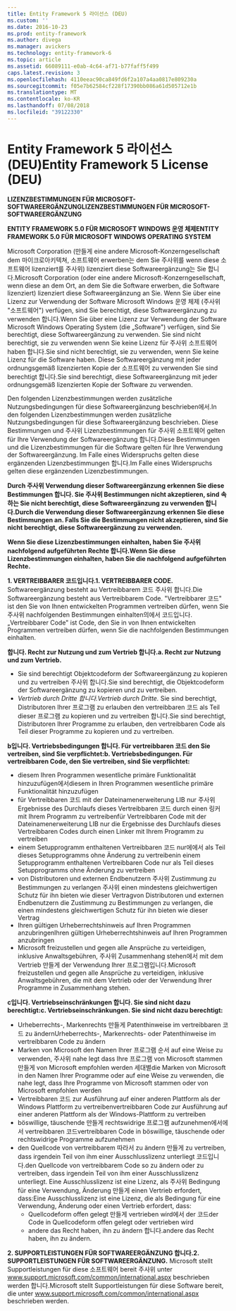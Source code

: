 ```yaml
---
title: Entity Framework 5 라이선스 (DEU)
ms.custom: ''
ms.date: 2016-10-23
ms.prod: entity-framework
ms.author: divega
ms.manager: avickers
ms.technology: entity-framework-6
ms.topic: article
ms.assetid: 66089111-e0ab-4c64-af71-b77faff5f499
caps.latest.revision: 3
ms.openlocfilehash: 4110eeac90ca849fd6f2a107a4aa0817e809230a
ms.sourcegitcommit: f05e7b62584cf228f17390bb086a61d505712e1b
ms.translationtype: MT
ms.contentlocale: ko-KR
ms.lasthandoff: 07/08/2018
ms.locfileid: "39122330"
---
```

# <a name="entity-framework-5-license-deu"></a><span data-ttu-id="0a4ac-102">Entity Framework 5 라이선스 (DEU)</span><span class="sxs-lookup"><span data-stu-id="0a4ac-102">Entity Framework 5 License (DEU)</span></span>
<span data-ttu-id="0a4ac-103">**LIZENZBESTIMMUNGEN FÜR MICROSOFT-SOFTWAREERGÄNZUNG**</span><span class="sxs-lookup"><span data-stu-id="0a4ac-103">**LIZENZBESTIMMUNGEN FÜR MICROSOFT-SOFTWAREERGÄNZUNG**</span></span>

<span data-ttu-id="0a4ac-104">**ENTITY FRAMEWORK 5.0 FÜR MICROSOFT WINDOWS 운영 체제**</span><span class="sxs-lookup"><span data-stu-id="0a4ac-104">**ENTITY FRAMEWORK 5.0 FÜR MICROSOFT WINDOWS OPERATING SYSTEM**</span></span>

<span data-ttu-id="0a4ac-105">Microsoft Corporation (만들게 eine andere Microsoft-Konzerngesellschaft dem 마이크로아키텍쳐, 소프트웨어 erwerben는 dem Sie 주사위를 wenn diese 소프트웨어 lizenziert를 주사위) lizenziert diese Softwareergänzung는 Sie 합니다.</span><span class="sxs-lookup"><span data-stu-id="0a4ac-105">Microsoft Corporation (oder eine andere Microsoft-Konzerngesellschaft, wenn diese an dem Ort, an dem Sie die Software erwerben, die Software lizenziert) lizenziert diese Softwareergänzung an Sie.</span></span> <span data-ttu-id="0a4ac-106">Wenn Sie über eine Lizenz zur Verwendung der Software Microsoft Windows 운영 체제 (주사위 "소프트웨어") verfügen, sind Sie berechtigt, diese Softwareergänzung zu verwenden 합니다.</span><span class="sxs-lookup"><span data-stu-id="0a4ac-106">Wenn Sie über eine Lizenz zur Verwendung der Software Microsoft Windows Operating System (die „Software") verfügen, sind Sie berechtigt, diese Softwareergänzung zu verwenden.</span></span> <span data-ttu-id="0a4ac-107">Sie sind nicht berechtigt, sie zu verwenden wenn Sie keine Lizenz für 주사위 소프트웨어 haben 합니다.</span><span class="sxs-lookup"><span data-stu-id="0a4ac-107">Sie sind nicht berechtigt, sie zu verwenden, wenn Sie keine Lizenz für die Software haben.</span></span> <span data-ttu-id="0a4ac-108">Diese Softwareergänzung mit jeder ordnungsgemäß lizenzierten Kopie der 소프트웨어 zu verwenden Sie sind berechtigt 합니다.</span><span class="sxs-lookup"><span data-stu-id="0a4ac-108">Sie sind berechtigt, diese Softwareergänzung mit jeder ordnungsgemäß lizenzierten Kopie der Software zu verwenden.</span></span>

<span data-ttu-id="0a4ac-109">Den folgenden Lizenzbestimmungen werden zusätzliche Nutzungsbedingungen für diese Softwareergänzung beschrieben에서.</span><span class="sxs-lookup"><span data-stu-id="0a4ac-109">In den folgenden Lizenzbestimmungen werden zusätzliche Nutzungsbedingungen für diese Softwareergänzung beschrieben.</span></span> <span data-ttu-id="0a4ac-110">Diese Bestimmungen und 주사위 Lizenzbestimmungen für 주사위 소프트웨어 gelten für Ihre Verwendung der Softwareergänzung 합니다.</span><span class="sxs-lookup"><span data-stu-id="0a4ac-110">Diese Bestimmungen und die Lizenzbestimmungen für die Software gelten für Ihre Verwendung der Softwareergänzung.</span></span> <span data-ttu-id="0a4ac-111">Im Falle eines Widerspruchs gelten diese ergänzenden Lizenzbestimmungen 합니다.</span><span class="sxs-lookup"><span data-stu-id="0a4ac-111">Im Falle eines Widerspruchs gelten diese ergänzenden Lizenzbestimmungen.</span></span>

<span data-ttu-id="0a4ac-112">**Durch 주사위 Verwendung dieser Softwareergänzung erkennen Sie diese Bestimmungen 합니다. Sie 주사위 Bestimmungen nicht akzeptieren, sind 속하는 Sie nicht berechtigt, diese Softwareergänzung zu verwenden 합니다.**</span><span class="sxs-lookup"><span data-stu-id="0a4ac-112">**Durch die Verwendung dieser Softwareergänzung erkennen Sie diese Bestimmungen an. Falls Sie die Bestimmungen nicht akzeptieren, sind Sie nicht berechtigt, diese Softwareergänzung zu verwenden.**</span></span>

<span data-ttu-id="0a4ac-113">**Wenn Sie diese Lizenzbestimmungen einhalten, haben Sie 주사위 nachfolgend aufgeführten Rechte 합니다.**</span><span class="sxs-lookup"><span data-stu-id="0a4ac-113">**Wenn Sie diese Lizenzbestimmungen einhalten, haben Sie die nachfolgend aufgeführten Rechte.**</span></span>

<span data-ttu-id="0a4ac-114">**1. VERTREIBBARER 코드입니다.**</span><span class="sxs-lookup"><span data-stu-id="0a4ac-114">**1. VERTREIBBARER CODE.**</span></span> <span data-ttu-id="0a4ac-115">Softwareergänzung besteht au Vertreibbarem 코드 주사위 합니다.</span><span class="sxs-lookup"><span data-stu-id="0a4ac-115">Die Softwareergänzung besteht aus Vertreibbarem Code.</span></span> <span data-ttu-id="0a4ac-116">"Vertreibbarer 코드" ist den Sie von Ihnen entwickelten Programmen vertreiben dürfen, wenn Sie 주사위 nachfolgenden Bestimmungen einhalten의에서 코드입니다.</span><span class="sxs-lookup"><span data-stu-id="0a4ac-116">„Vertreibbarer Code" ist Code, den Sie in von Ihnen entwickelten Programmen vertreiben dürfen, wenn Sie die nachfolgenden Bestimmungen einhalten.</span></span>

<span data-ttu-id="0a4ac-117">**합니다. Recht zur Nutzung und zum Vertrieb 합니다.**</span><span class="sxs-lookup"><span data-stu-id="0a4ac-117">**a. Recht zur Nutzung und zum Vertrieb.**</span></span>

-   <span data-ttu-id="0a4ac-118">Sie sind berechtigt Objektcodeform der Softwareergänzung zu kopieren und zu vertreiben 주사위 합니다.</span><span class="sxs-lookup"><span data-stu-id="0a4ac-118">Sie sind berechtigt, die Objektcodeform der Softwareergänzung zu kopieren und zu vertreiben.</span></span>
-   <span data-ttu-id="0a4ac-119">*Vertrieb durch Dritte 합니다.*</span><span class="sxs-lookup"><span data-stu-id="0a4ac-119">*Vertrieb durch Dritte.*</span></span> <span data-ttu-id="0a4ac-120">Sie sind berechtigt, Distributoren Ihrer 프로그램 zu erlauben den vertreibbaren 코드 als Teil dieser 프로그램 zu kopieren und zu vertreiben 합니다.</span><span class="sxs-lookup"><span data-stu-id="0a4ac-120">Sie sind berechtigt, Distributoren Ihrer Programme zu erlauben, den vertreibbaren Code als Teil dieser Programme zu kopieren und zu vertreiben.</span></span>

<span data-ttu-id="0a4ac-121">**b입니다. Vertriebsbedingungen 합니다. Für vertreibbaren 코드 den Sie vertreiben, sind Sie verpflichtet:**</span><span class="sxs-lookup"><span data-stu-id="0a4ac-121">**b. Vertriebsbedingungen. Für vertreibbaren Code, den Sie vertreiben, sind Sie verpflichtet:**</span></span>

-   <span data-ttu-id="0a4ac-122">diesem Ihren Programmen wesentliche primäre Funktionalität hinzuzufügen에서</span><span class="sxs-lookup"><span data-stu-id="0a4ac-122">diesem in Ihren Programmen wesentliche primäre Funktionalität hinzuzufügen</span></span>
-   <span data-ttu-id="0a4ac-123">für Vertreibbaren 코드 mit der Dateinamenerweiterung LIB nur 주사위 Ergebnisse des Durchlaufs dieses Vertreibbaren 코드 durch einen 링커 mit Ihrem Programm zu vertreiben</span><span class="sxs-lookup"><span data-stu-id="0a4ac-123">für Vertreibbaren Code mit der Dateinamenerweiterung LIB nur die Ergebnisse des Durchlaufs dieses Vertreibbaren Codes durch einen Linker mit Ihrem Programm zu vertreiben</span></span>
-   <span data-ttu-id="0a4ac-124">einem Setupprogramm enthaltenen Vertreibbaren 코드 nur에에서 als Teil dieses Setupprogramms ohne Änderung zu vertreiben</span><span class="sxs-lookup"><span data-stu-id="0a4ac-124">in einem Setupprogramm enthaltenen Vertreibbaren Code nur als Teil dieses Setupprogramms ohne Änderung zu vertreiben</span></span>
-   <span data-ttu-id="0a4ac-125">von Distributoren und externen Endbenutzern 주사위 Zustimmung zu Bestimmungen zu verlangen 주사위 einen mindestens gleichwertigen Schutz für ihn bieten wie dieser Vertrag</span><span class="sxs-lookup"><span data-stu-id="0a4ac-125">von Distributoren und externen Endbenutzern die Zustimmung zu Bestimmungen zu verlangen, die einen mindestens gleichwertigen Schutz für ihn bieten wie dieser Vertrag</span></span>
-   <span data-ttu-id="0a4ac-126">Ihren gültigen Urheberrechtshinweis auf Ihren Programmen anzubringen</span><span class="sxs-lookup"><span data-stu-id="0a4ac-126">Ihren gültigen Urheberrechtshinweis auf Ihren Programmen anzubringen</span></span>
-   <span data-ttu-id="0a4ac-127">Microsoft freizustellen und gegen alle Ansprüche zu verteidigen, inklusive Anwaltsgebühren, 주사위 Zusammenhang stehen에서 mit dem Vertrieb 만들게 der Verwendung Ihrer 프로그램입니다.</span><span class="sxs-lookup"><span data-stu-id="0a4ac-127">Microsoft freizustellen und gegen alle Ansprüche zu verteidigen, inklusive Anwaltsgebühren, die mit dem Vertrieb oder der Verwendung Ihrer Programme in Zusammenhang stehen.</span></span>

<span data-ttu-id="0a4ac-128">**c입니다. Vertriebseinschränkungen 합니다. Sie sind nicht dazu berechtigt:**</span><span class="sxs-lookup"><span data-stu-id="0a4ac-128">**c. Vertriebseinschränkungen. Sie sind nicht dazu berechtigt:**</span></span>

-   <span data-ttu-id="0a4ac-129">Urheberrechts-, Markenrechts 만들게 Patenthinweise im vertreibbaren 코드 zu ändern</span><span class="sxs-lookup"><span data-stu-id="0a4ac-129">Urheberrechts-, Markenrechts- oder Patenthinweise im vertreibbaren Code zu ändern</span></span>
-   <span data-ttu-id="0a4ac-130">Marken von Microsoft den Namen Ihrer 프로그램 순서 auf eine Weise zu verwenden, 주사위 nahe legt dass Ihre 프로그램 von Microsoft stammen 만들게 von Microsoft empfohlen werden 세대별</span><span class="sxs-lookup"><span data-stu-id="0a4ac-130">die Marken von Microsoft in den Namen Ihrer Programme oder auf eine Weise zu verwenden, die nahe legt, dass Ihre Programme von Microsoft stammen oder von Microsoft empfohlen werden</span></span>
-   <span data-ttu-id="0a4ac-131">Vertreibbaren 코드 zur Ausführung auf einer anderen Plattform als der Windows Plattform zu vertreiben</span><span class="sxs-lookup"><span data-stu-id="0a4ac-131">vertreibbaren Code zur Ausführung auf einer anderen Plattform als der Windows-Plattform zu vertreiben</span></span>
-   <span data-ttu-id="0a4ac-132">böswillige, täuschende 만들게 rechtswidrige 프로그램 aufzunehmen에서에서 vertreibbaren 코드</span><span class="sxs-lookup"><span data-stu-id="0a4ac-132">vertreibbaren Code in böswillige, täuschende oder rechtswidrige Programme aufzunehmen</span></span>
-   <span data-ttu-id="0a4ac-133">den Quellcode von vertreibbarem 따라서 zu ändern 만들게 zu vertreiben, dass irgendein Teil von ihm einer Ausschlusslizenz unterliegt 코드입니다.</span><span class="sxs-lookup"><span data-stu-id="0a4ac-133">den Quellcode von vertreibbarem Code so zu ändern oder zu vertreiben, dass irgendein Teil von ihm einer Ausschlusslizenz unterliegt.</span></span> <span data-ttu-id="0a4ac-134">Eine Ausschlusslizenz ist eine Lizenz, als 주사위 Bedingung für eine Verwendung, Änderung 만들게 einen Vertrieb erfordert, dass:</span><span class="sxs-lookup"><span data-stu-id="0a4ac-134">Eine Ausschlusslizenz ist eine Lizenz, die als Bedingung für eine Verwendung, Änderung oder einen Vertrieb erfordert, dass:</span></span>
    -   <span data-ttu-id="0a4ac-135">Quellcodeform offen gelegt 만들게 vertrieben wird에서 der 코드</span><span class="sxs-lookup"><span data-stu-id="0a4ac-135">der Code in Quellcodeform offen gelegt oder vertrieben wird</span></span>
    -   <span data-ttu-id="0a4ac-136">andere das Recht haben, ihn zu ändern 합니다.</span><span class="sxs-lookup"><span data-stu-id="0a4ac-136">andere das Recht haben, ihn zu ändern.</span></span>

<span data-ttu-id="0a4ac-137">**2. SUPPORTLEISTUNGEN FÜR SOFTWAREERGÄNZUNG 합니다.**</span><span class="sxs-lookup"><span data-stu-id="0a4ac-137">**2. SUPPORTLEISTUNGEN FÜR SOFTWAREERGÄNZUNG.**</span></span> <span data-ttu-id="0a4ac-138">Microsoft stellt Supportleistungen für diese 소프트웨어 bereit 주사위 unter www.support.microsoft.com/common/international.aspx beschrieben werden 합니다.</span><span class="sxs-lookup"><span data-stu-id="0a4ac-138">Microsoft stellt Supportleistungen für diese Software bereit, die unter www.support.microsoft.com/common/international.aspx beschrieben werden.</span></span>
